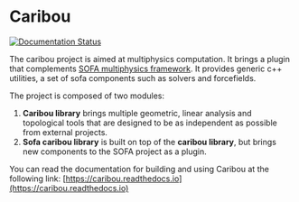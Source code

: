 # Caribou

[![Documentation Status](https://readthedocs.org/projects/caribou/badge/?version=latest)](https://caribou.readthedocs.io/en/latest/?badge=latest)
   

The caribou project is aimed at multiphysics computation. 
It brings a plugin that complements [SOFA multiphysics framework](https://www.sofa-framework.org/). 
It provides generic c++ utilities, a set of sofa components such as solvers and forcefields.

The project is composed of two modules:
1. **Caribou library** brings multiple geometric, linear analysis and topological tools that are designed to 
be as independent as possible from external projects.
2. **Sofa caribou library** is built on top of the **caribou library**, but brings new components to
the SOFA project as a plugin. 

You can read the documentation for building and using Caribou at the following link:
[https://caribou.readthedocs.io](https://caribou.readthedocs.io)
